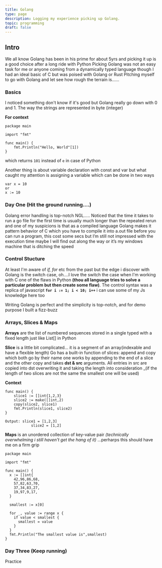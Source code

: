 ```yaml
---
title: Golang
type: page
description: Logging my experience picking up Golang.
topic: programming
draft: false
---
```


## Intro

We all know Golang has been in his prime for about 5yrs and
picking it up is a good choice after a long ride with Python Picking
Golang was not an easy task for me or anyone coming from a
dynamically typed language though I had an ideal basic of C but
was poised with Golang or Rust Pitching myself to go with Golang
and let see how rough the terrain is……

### Basics

I noticed something don't know if it's good but Golang really go down with 0 and 1.
The way the strings are represented in byte (integer)

**For context**

```
package main

import "fmt"

func main() {
    fmt.Println("Hello, World"[1])
}
```

which returns `101` instead of `e` in case of Python

Another thing is about variable declaration with const and var but what caught my attention is assigning a variable which can be done in two ways

```
var x = 10
or
x := 10
```

### Day One (Hit the ground running....)

Golang error handling is top-notch NGL….. Noticed that the time it
takes to run a go file for the first time is usually much longer than
the repeated rerun and one of my suspicions is that as a compiled
language Golang makes it pattern behavior of C which you have to
compile it into a.out file before you can run a program, this cost
some secs but I’m still not impressed with the execution time
maybe I will find out along the way or it’s my windows machine
that is ditching the speed

### Control Stucture

At least I'm aware of _if, for_ etc from the past but the edge i
discover with Golang is the switch case, oh....I love the switch
the case when I'm working with C one of the flaws in Python **(thou 
all language tries to solve a particular problem but then 
create some flaw)**. The control syntax was a replica of javascript
**`for i := 1; i < 10; i++`** i can use some of my Js knowledge here too 

Writing Golang is perfect and the simplicity is top-notch, and for 
demo purpose I built a fizz-buzz

### Arrays, Slices & Maps

**Arrays** are the list of numbered sequences stored in a single typed 
with a fixed length just like List[] in Python

**Slice** is a little bit complicated... it is a segment of an 
array(indexable and have a flexible length)
Go has a built-in function of slices:
append and copy which both go by their name one works by 
appending to the end of a slice and the other copy and takes
**dst & src** arguments. All entries in src are copied into dst
overwriting it and taking the length into consideration
_(if the length of two slices are not the same the smallest one
will be used)

**Context**
```
func main() {
    slice1 := []int{1,2,3}
    slice2 := make([]int,2)
    copy(slice2, slice1)
    fmt.Println(slice1, slice2)
}

Output: slice1 = [1,2,3]
            slice2 = [1,2]
```
**Maps** is an unordered collection of key-value pair
_(technically overwhelming i still haven't get the hang of it)_
...perharps this should have me on a firm grip

```
package main

import "fmt"

func main() {
  x := []int{
    42,96,86,68,
    57,82,63,70,
    37,34,83,27,
    19,97,9,17,
  }

  smallest := x[0]

  for _, value := range x {
    if value < smallest {
      smallest = value
    }
  }
  fmt.Println("The smallest value is",smallest)
}
```

### Day Three (Keep running)
Practice